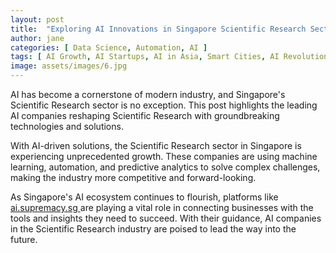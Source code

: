 ```yaml
---
layout: post
title:  "Exploring AI Innovations in Singapore Scientific Research Sector"
author: jane
categories: [ Data Science, Automation, AI ]
tags: [ AI Growth, AI Startups, AI in Asia, Smart Cities, AI Revolution ]
image: assets/images/6.jpg
---
```


AI has become a cornerstone of modern industry, and Singapore's Scientific Research sector is no exception. This post highlights the leading AI companies reshaping Scientific Research with groundbreaking technologies and solutions.

With AI-driven solutions, the Scientific Research sector in Singapore is experiencing unprecedented growth. These companies are using machine learning, automation, and predictive analytics to solve complex challenges, making the industry more competitive and forward-looking.

As Singapore's AI ecosystem continues to flourish, platforms like <a href="https://ai.supremacy.sg" target="_blank"> ai.supremacy.sg </a> are playing a vital role in connecting businesses with the tools and insights they need to succeed. With their guidance, AI companies in the Scientific Research industry are poised to lead the way into the future.
